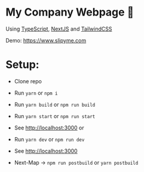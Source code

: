 # My Company Webpage 📝

Using [TypeScript](https://www.typescriptlang.org/), [NextJS](https://nextjs.org/) and [TailwindCSS](https://tailwindcss.com/)

Demo: https://www.slipyme.com

# Setup:

-   Clone repo
-   Run `yarn` or `npm i`
-   Run `yarn build` or `npm run build`
-   Run `yarn start` or `npm run start`
-   See [http://localhost:3000](http://localhost:3000)
    or
-   Run `yarn dev` or `npm run dev`
-   See [http://localhost:3000](http://localhost:3000)

-   Next-Map -> `npm run postbuild` or `yarn postbuild`
